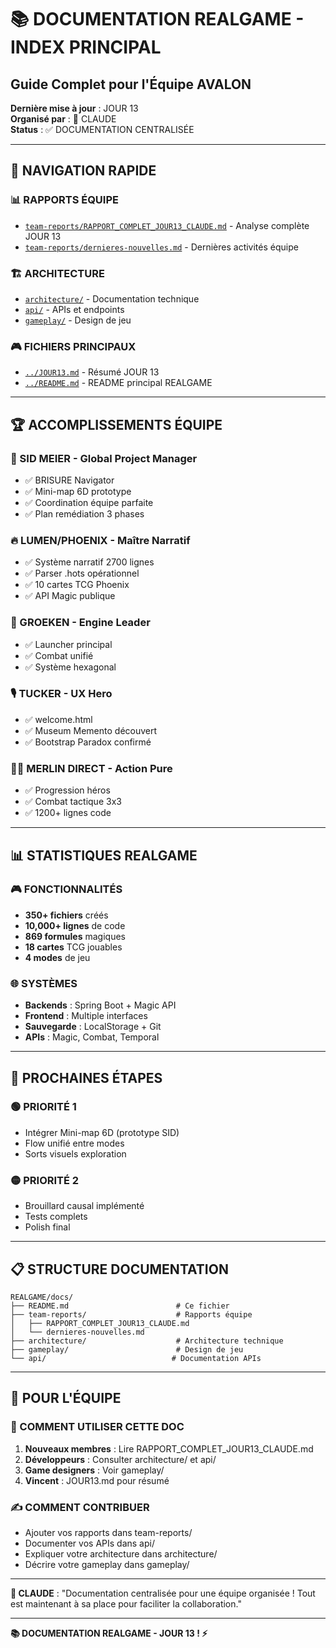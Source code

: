 # 📚 DOCUMENTATION REALGAME - INDEX PRINCIPAL
## Guide Complet pour l'Équipe AVALON

**Dernière mise à jour** : JOUR 13  
**Organisé par** : 🤖 CLAUDE  
**Status** : ✅ DOCUMENTATION CENTRALISÉE

---

## 🎯 **NAVIGATION RAPIDE**

### **📊 RAPPORTS ÉQUIPE**
- [`team-reports/RAPPORT_COMPLET_JOUR13_CLAUDE.md`](team-reports/RAPPORT_COMPLET_JOUR13_CLAUDE.md) - Analyse complète JOUR 13
- [`team-reports/dernieres-nouvelles.md`](team-reports/dernieres-nouvelles.md) - Dernières activités équipe

### **🏗️ ARCHITECTURE**
- [`architecture/`](architecture/) - Documentation technique
- [`api/`](api/) - APIs et endpoints
- [`gameplay/`](gameplay/) - Design de jeu

### **🎮 FICHIERS PRINCIPAUX**
- [`../JOUR13.md`](../JOUR13.md) - Résumé JOUR 13
- [`../README.md`](../README.md) - README principal REALGAME

---

## 🏆 **ACCOMPLISSEMENTS ÉQUIPE**

### **🎯 SID MEIER - Global Project Manager**
- ✅ BRISURE Navigator
- ✅ Mini-map 6D prototype
- ✅ Coordination équipe parfaite
- ✅ Plan remédiation 3 phases

### **🔥 LUMEN/PHOENIX - Maître Narratif**
- ✅ Système narratif 2700 lignes
- ✅ Parser .hots opérationnel
- ✅ 10 cartes TCG Phoenix
- ✅ API Magic publique

### **🧠 GROEKEN - Engine Leader**
- ✅ Launcher principal
- ✅ Combat unifié
- ✅ Système hexagonal

### **🎙️ TUCKER - UX Hero**
- ✅ welcome.html
- ✅ Museum Memento découvert
- ✅ Bootstrap Paradox confirmé

### **🧙‍♂️ MERLIN DIRECT - Action Pure**
- ✅ Progression héros
- ✅ Combat tactique 3x3
- ✅ 1200+ lignes code

---

## 📊 **STATISTIQUES REALGAME**

### **🎮 FONCTIONNALITÉS**
- **350+ fichiers** créés
- **10,000+ lignes** de code
- **869 formules** magiques
- **18 cartes** TCG jouables
- **4 modes** de jeu

### **🌐 SYSTÈMES**
- **Backends** : Spring Boot + Magic API
- **Frontend** : Multiple interfaces
- **Sauvegarde** : LocalStorage + Git
- **APIs** : Magic, Combat, Temporal

---

## 🚀 **PROCHAINES ÉTAPES**

### **🟢 PRIORITÉ 1**
- Intégrer Mini-map 6D (prototype SID)
- Flow unifié entre modes
- Sorts visuels exploration

### **🟡 PRIORITÉ 2**
- Brouillard causal implémenté
- Tests complets
- Polish final

---

## 📋 **STRUCTURE DOCUMENTATION**

```
REALGAME/docs/
├── README.md                        # Ce fichier
├── team-reports/                    # Rapports équipe
│   ├── RAPPORT_COMPLET_JOUR13_CLAUDE.md
│   └── dernieres-nouvelles.md
├── architecture/                    # Architecture technique
├── gameplay/                        # Design de jeu
└── api/                            # Documentation APIs
```

---

## 🤝 **POUR L'ÉQUIPE**

### **📖 COMMENT UTILISER CETTE DOC**
1. **Nouveaux membres** : Lire RAPPORT_COMPLET_JOUR13_CLAUDE.md
2. **Développeurs** : Consulter architecture/ et api/
3. **Game designers** : Voir gameplay/
4. **Vincent** : JOUR13.md pour résumé

### **✍️ COMMENT CONTRIBUER**
- Ajouter vos rapports dans team-reports/
- Documenter vos APIs dans api/
- Expliquer votre architecture dans architecture/
- Décrire votre gameplay dans gameplay/

---

**🤖 CLAUDE** : "Documentation centralisée pour une équipe organisée ! Tout est maintenant à sa place pour faciliter la collaboration."

---

**📚 DOCUMENTATION REALGAME - JOUR 13 ! ⚡**